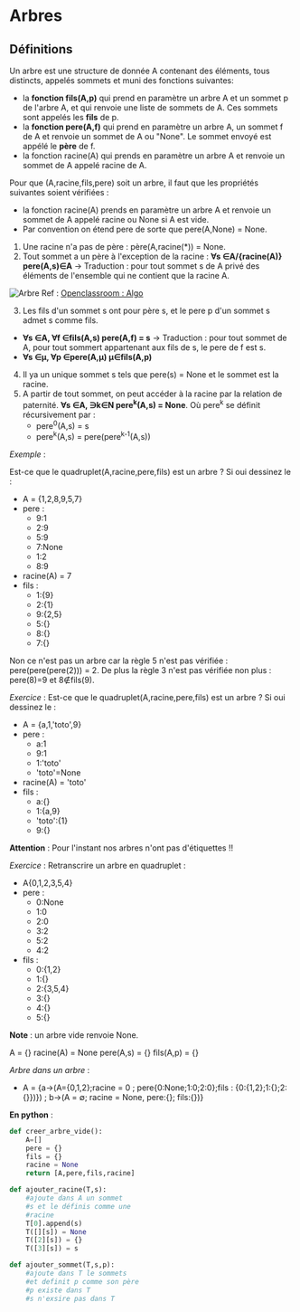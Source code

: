 # Arbres 


## Définitions

Un arbre est une structure de donnée A contenant des éléments, tous distincts, appelés sommets et muni des fonctions suivantes: 
+ la **fonction fils(A,p)**  qui prend en paramètre un arbre A et un sommet p de l'arbre A, et qui renvoie une liste de sommets de A. Ces sommets sont appelés les **fils** de p.
+ la **fonction pere(A,f)** qui prend en paramètre un arbre A, un sommet f de A et renvoie un sommet de A ou "None". Le sommet envoyé est appélé le **père** de f. 
+ la fonction racine(A) qui prends en paramètre un arbre A et renvoie un sommet de A appelé racine de A.

Pour que (A,racine,fils,pere) soit un arbre, il faut que les propriétés suivantes soient vérifiées : 
+ la fonction racine(A) prends en paramètre un arbre A et renvoie un sommet de A appelé racine ou None si A est vide.
+ Par convention on étend pere de sorte que pere(A,None) = None.
1. Une racine n'a pas de père : père(A,racine(*)) = None.
2. Tout sommet a un père à l'exception de la racine : **&forall;s &isin;A/{racine(A)}  pere(A,s)&isin;A** &rarr; Traduction : pour tout sommet s de A privé des éléments de l'ensemble qui ne contient que la racine A.


![Arbre](https://user.oc-static.com/files/166001_167000/166664.png)
Ref : [Openclassroom : Algo](https://openclassrooms.com/courses/algorithmique-pour-l-apprenti-programmeur/arbres?q=&hPP=8&idx=prod_v2_COURSES_en&p=0&fR%5Bcertificate%5D%5B0%5D=true&fR%5BisWeb%5D%5B0%5D=true)

3. Les fils d'un sommet s ont pour père s, et le pere p d'un sommet s admet s comme fils. 
 - **&forall;s &isin;A, &forall;f &isin;fils(A,s)  pere(A,f) = s** &rarr; Traduction : pour tout sommet de A, pour tout sommert appartenant aux fils de s, le pere de f est s.
 - **&forall;s &isin;&mu;, &forall;p &isin;pere(A,&mu;)  &mu;&isin;fils(A,p)**
4. Il ya un unique sommet s tels que pere(s) = None et le sommet est la racine.
5. A partir de tout sommet, on peut accéder à la racine par la relation de paternité. **&forall;s &isin;A, &ni;k&isin;N  pere<sup>k</sup>(A,s) = None**. Où pere<sup>k</sup> se définit récursivement par : 
    + pere<sup>0</sup>(A,s) = s
    + pere<sup>k</sup>(A,s) = pere(pere<sup>k-1</sup>(A,s))


*Exemple* : 

Est-ce que le quadruplet(A,racine,pere,fils) est un arbre ? Si oui dessinez le : 

+ A = {1,2,8,9,5,7}
+ pere : 
    - 9:1
    - 2:9
    - 5:9
    - 7:None
    - 1:2
    - 8:9
+ racine(A) = 7
+ fils : 
    - 1:{9}
    - 2:{1}
    - 9:{2,5}
    - 5:{}
    - 8:{}
    - 7:{}

Non ce n'est pas un arbre car la règle 5 n'est pas vérifiée : pere(pere(pere(2))) = 2. De plus la règle 3 n'est pas vérifiée non plus : pere(8)=9 et 8&notin;fils(9).

*Exercice* : 
Est-ce que le quadruplet(A,racine,pere,fils) est un arbre ? Si oui dessinez le : 

+ A = {a,1,'toto',9}
+ pere : 
    - a:1
    - 9:1
    - 1:'toto'
    - 'toto'=None
+ racine(A) = 'toto'
+ fils : 
    - a:{}
    - 1:{a,9}
    - 'toto':{1}
    - 9:{}

**Attention** : Pour l'instant nos arbres n'ont pas d'étiquettes !!

*Exercice* : 
Retranscrire un arbre en quadruplet : 

+ A{0,1,2,3,5,4}
+ pere : 
    - 0:None
    - 1:0
    - 2:0
    - 3:2
    - 5:2
    - 4:2
+ fils :
    - 0:{1,2}
    - 1:{}
    - 2:{3,5,4}
    - 3:{}
    - 4:{}
    - 5:{}

**Note** : un arbre vide renvoie None.

A = {}
racine(A) = None
pere(A,s) = {}
fils(A,p) = {}

*Arbre dans un arbre* : 

+ A = {a&rarr;(A={0,1,2};racine = 0 ; pere{0:None;1:0;2:0};fils : {0:{1,2};1:{};2:{}})}) ; b&rarr;(A = &empty;; racine = None, pere:{}; fils:{})}

**En python** : 

```py
def creer_arbre_vide():
    A=[]
    pere = {}
    fils = {}
    racine = None
    return [A,pere,fils,racine]

def ajouter_racine(T,s):
    #ajoute dans A un sommet
    #s et le définis comme une 
    #racine
    T[0].append(s)
    T([][s]) = None
    T([2][s]) = {}
    T([3][s]) = s

def ajouter_sommet(T,s,p):
    #ajoute dans T le sommets
    #et definit p comme son père
    #p existe dans T
    #s n'exsire pas dans T
```
